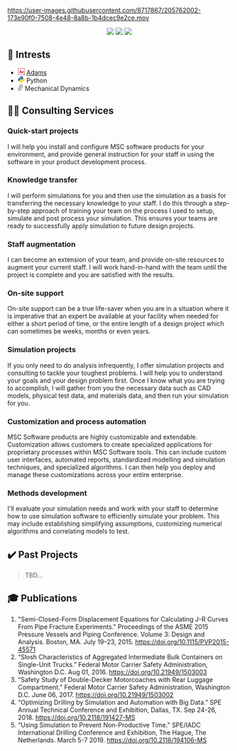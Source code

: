 

https://user-images.githubusercontent.com/8717867/205762002-173e90f0-7508-4e48-8a8b-1b4dcec9e2ce.mov



<div align="center">

[![](https://img.shields.io/badge/Connect-blue?logo=linkedin)](https://www.linkedin.com/in/bjthornton/) 
[![](https://img.shields.io/badge/Follow-gray?logo=github)](https://github.com/bthornton191)
[![](https://custom-icon-badges.demolab.com/badge/Contact-teal?logo=mail)](mailto:ben.thornton@hexagon.com)
</div>

## :brain: Intrests
* <img src="images/adams.png" alt="adams" height="15"/> [Adams](https://hexagon.com/products/product-groups/computer-aided-engineering-software/adams)
* <img src="images/python.png" alt="python" height="15"/> Python
* <img src="images/gears.png" alt="gears" height="15"/> Mechanical Dynamics

## :man_technologist: Consulting Services
### Quick-start projects
I will help you install and configure MSC software products for your environment, and provide general instruction for your staff in using the 
software in your product development process.

### Knowledge transfer
I will perform simulations for you and then use the simulation as a basis for transferring the necessary 
knowledge to your staff. I do this through a step-by-step approach of training your team on the process I used to setup, simulate and 
post process your simulation. This ensures your teams are ready to successfully apply simulation to future design projects.

### Staff augmentation
I can become an extension of your team, and provide on-site resources to augment your current staff. 
I will work hand-in-hand with the team until the project is complete and
you are satisfied with the results.

### On-site support
On-site support can be a true life-saver when you are in a situation where it is imperative that an expert be available at your 
facility when needed for either a short period of time, or the entire length of a design project which can sometimes be weeks, 
months or even years.

### Simulation projects
If you only need to do analysis infrequently, I offer simulation projects and consulting to 
tackle your toughest problems. I will help you to understand your goals and your design problem first. 
Once I know what you are trying to accomplish, I will gather from you the necessary data such as CAD models, physical test 
data, and materials data, and then run your simulation for you.

### Customization and process automation
MSC Software products are highly customizable and extendable. Customization allows customers to create specialized applications 
for proprietary processes within MSC Software tools. This can include custom user interfaces, automated reports, standardized 
modelling and simulation techniques, and specialized algorithms. I can then help you deploy and manage these customizations 
across your entire enterprise.

### Methods development
I'll evaluate your simulation needs and work with your staff to determine how to use simulation 
software to efficiently simulate your problem. This may include establishing simplifying assumptions, customizing numerical algorithms and correlating models to test.

## :heavy_check_mark: Past Projects
> TBD...

<!-- 
## About Adams
The gold standard in multibody dynamics simulation. Read more at [hexagon.com](https://hexagon.com/products/product-groups/computer-aided-engineering-software/adams)
 -->

<!---
bthornton191/bthornton191 is a ✨ special ✨ repository because its `README.md` (this file) appears on your GitHub profile.
You can click the Preview link to take a look at your changes.
--->

## :mortar_board: Publications

1.	"Semi-Closed-Form Displacement Equations for Calculating J-R Curves From Pipe Fracture Experiments." Proceedings of the ASME 2015 Pressure Vessels and Piping Conference. Volume 3: Design and Analysis. Boston, MA. July 19–23, 2015. https://doi.org/10.1115/PVP2015-45571
2.	“Slosh Characteristics of Aggregated Intermediate Bulk Containers on Single-Unit Trucks.” Federal Motor Carrier Safety Administration, Washington D.C. Aug 01, 2016. https://doi.org/10.21949/1503003
3.	“Safety Study of Double-Decker Motorcoaches with Rear Luggage Compartment.” Federal Motor Carrier Safety Administration, Washington D.C. June 06, 2017. https://doi.org/10.21949/1503002 
4.	“Optimizing Drilling by Simulation and Automation with Big Data.” SPE Annual Technical Conference and Exhibition, Dallas, TX. Sep 24-26, 2018. https://doi.org/10.2118/191427-MS 
5.	“Using Simulation to Prevent Non-Productive Time.” SPE/IADC International Drilling Conference and Exhibition, The Hague, The Netherlands. March 5-7 2019. https://doi.org/10.2118/194106-MS 
